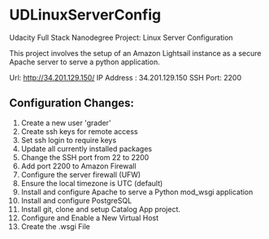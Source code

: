 # UDLinuxServerConfig
Udacity Full Stack Nanodegree Project: Linux Server Configuration

This project involves the setup of an Amazon Lightsail instance as a secure Apache server to serve a python application.

Url: http://34.201.129.150/
IP Address : 34.201.129.150
SSH Port: 2200

## Configuration Changes:

1. Create a new user 'grader'
2. Create ssh keys for remote access
3. Set ssh login to require keys
4. Update all currently installed packages
5. Change the SSH port from 22 to 2200
6. Add port 2200 to Amazon Firewall 
7. Configure the server firewall (UFW)
8. Ensure the local timezone is UTC (default)
9. Install and configure Apache to serve a Python mod_wsgi application
10. Install and configure PostgreSQL
11. Install git, clone and setup Catalog App project.
12. Configure and Enable a New Virtual Host 
13. Create the .wsgi File
